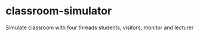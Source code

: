 # classroom-simulator
 Simulate classroom with four threads students, visitors, monitor and lecturer 
